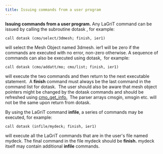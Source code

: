 ```yaml
---
title: Issuing commands from a user program
---
```


**Issuing commands from a user program.**
Any LaGriT command can be issued by calling the subroutine dotask , for
example:

    call dotask (cmo/select/3dmesh; finish, ier1)
    
will select the Mesh Object named 3dmesh. ier1 will be zero if the
commands are executed with no error, non-zero otherwise. A sequence of
commands can also be executed using dotask,  for example:

    call dotask (cmo/addatt/mo; cmo/list; finish, ier1)

will execute the two commands and then return to the next executable
statement.  A **finish** command must always be the last command in the
command list for dotask.  The user should also be aware that mesh object
pointers might be changed by the dotask commands and should be refreshed
using [cmo\_get\_info.](meshob.md#cmo_get_info)  The parser arrays
cmsgin, xmsgin etc. will not be the same upon return from dotask.

By using the LaGriT command **infile**, a series of commands may be
executed, for example:

    call dotask (infile/mydeck; finish, ier1)
    
will execute all the LaGriT commands that are in the user's file named
mydeck. The final command in the file mydeck should be **finish.**
mydeck itself may contain additional **infile** commands.
